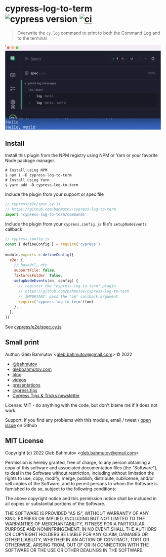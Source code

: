 # cypress-log-to-term ![cypress version](https://img.shields.io/badge/cypress-10.3.0-brightgreen) [![ci](https://github.com/bahmutov/cypress-log-to-term/actions/workflows/ci.yml/badge.svg?branch=main)](https://github.com/bahmutov/cypress-log-to-term/actions/workflows/ci.yml)

> Overwrite the `cy.log` command to print to both the Command Log and to the terminal

![Logs to both places](./images/log.png)

## Install

Install this plugin from the NPM registry using NPM or Yarn or your favorite Node package manager.

```text
# Install using NPM
$ npm i -D cypress-log-to-term
# Install using Yarn
$ yarn add -D cypress-log-to-term
```

Include the plugin from your support or spec file

```js
// cypress/e2e/spec.cy.js
// https://github.com/bahmutov/cypress-log-to-term
import 'cypress-log-to-term/commands'
```

Include the plugin from your `cypress.config.js` file's `setupNodeEvents` callback

```js
// cypress.config.js
const { defineConfig } = require('cypress')

module.exports = defineConfig({
  e2e: {
    // baseUrl, etc
    supportFile: false,
    fixturesFolder: false,
    setupNodeEvents(on, config) {
      // register the "cypress-log-to-term" plugin
      // https://github.com/bahmutov/cypress-log-to-term
      // IMPORTANT: pass the "on" callback argument
      require('cypress-log-to-term')(on)
    },
  },
})
```

See [cypress/e2e/spec.cy.js](./cypress/e2e/spec.cy.js)

## Small print

Author: Gleb Bahmutov &lt;gleb.bahmutov@gmail.com&gt; &copy; 2022

- [@bahmutov](https://twitter.com/bahmutov)
- [glebbahmutov.com](https://glebbahmutov.com)
- [blog](https://glebbahmutov.com/blog)
- [videos](https://www.youtube.com/glebbahmutov)
- [presentations](https://slides.com/bahmutov)
- [cypress.tips](https://cypress.tips)
- [Cypress Tips & Tricks newsletter](https://cypresstips.substack.com/)

License: MIT - do anything with the code, but don't blame me if it does not work.

Support: if you find any problems with this module, email / tweet /
[open issue](https://github.com/bahmutov/cypress-log-to-term/issues) on Github

## MIT License

Copyright (c) 2022 Gleb Bahmutov &lt;gleb.bahmutov@gmail.com&gt;

Permission is hereby granted, free of charge, to any person
obtaining a copy of this software and associated documentation
files (the "Software"), to deal in the Software without
restriction, including without limitation the rights to use,
copy, modify, merge, publish, distribute, sublicense, and/or sell
copies of the Software, and to permit persons to whom the
Software is furnished to do so, subject to the following
conditions:

The above copyright notice and this permission notice shall be
included in all copies or substantial portions of the Software.

THE SOFTWARE IS PROVIDED "AS IS", WITHOUT WARRANTY OF ANY KIND,
EXPRESS OR IMPLIED, INCLUDING BUT NOT LIMITED TO THE WARRANTIES
OF MERCHANTABILITY, FITNESS FOR A PARTICULAR PURPOSE AND
NONINFRINGEMENT. IN NO EVENT SHALL THE AUTHORS OR COPYRIGHT
HOLDERS BE LIABLE FOR ANY CLAIM, DAMAGES OR OTHER LIABILITY,
WHETHER IN AN ACTION OF CONTRACT, TORT OR OTHERWISE, ARISING
FROM, OUT OF OR IN CONNECTION WITH THE SOFTWARE OR THE USE OR
OTHER DEALINGS IN THE SOFTWARE.
